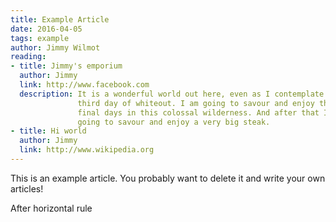 ```yaml
---
title: Example Article
date: 2016-04-05
tags: example
author: Jimmy Wilmot
reading: 
- title: Jimmy's emporium
  author: Jimmy 
  link: http://www.facebook.com
  description: It is a wonderful world out here, even as I contemplate our 
               third day of whiteout. I am going to savour and enjoy these 
               final days in this colossal wilderness. And after that I am 
               going to savour and enjoy a very big steak.
- title: Hi world
  author: Jimmy
  link: http://www.wikipedia.org
---
```


This is an example article. You probably want to delete it and write your own articles!

After horizontal rule
